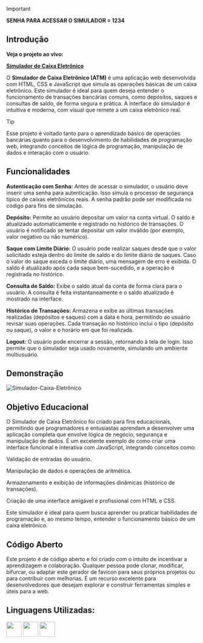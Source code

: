 > [!IMPORTANT]
>**SENHA PARA ACESSAR O SIMULADOR = 1234**


## Introdução ##

**Veja o projeto ao vivo:**

**[Simulador de Caixa Eletrônico](https://ninja1375.github.io/Simulador-de-Caixa-Eletronico/)**

O **Simulador de Caixa Eletrônico (ATM)** é uma aplicação web desenvolvida com HTML, CSS e JavaScript que simula as operações básicas de um caixa eletrônico. Este simulador é ideal para quem deseja entender o funcionamento de transações bancárias comuns, como depósitos, saques e consultas de saldo, de forma segura e prática. A interface do simulador é intuitiva e moderna, com visual que remete a um caixa eletrônico real.

> [!TIP]
> Esse projeto é voltado tanto para o aprendizado básico de operações bancárias quanto para o desenvolvimento de habilidades de programação web, integrando conceitos de lógica de programação, manipulação de dados e interação com o usuário.

## Funcionalidades ##

**Autenticação com Senha:** Antes de acessar o simulador, o usuário deve inserir uma senha para autenticação. Isso simula o processo de segurança típico de caixas eletrônicos reais.
A senha padrão pode ser modificada no código para fins de simulação.

**Depósito:** Permite ao usuário depositar um valor na conta virtual. O saldo é atualizado automaticamente e registrado no histórico de transações.
O usuário é notificado se tentar depositar um valor inválido (por exemplo, valor negativo ou não numérico).

**Saque com Limite Diário:** O usuário pode realizar saques desde que o valor solicitado esteja dentro do limite de saldo e do limite diário de saques.
Caso o valor do saque exceda o limite diário, uma mensagem de erro é exibida.
O saldo é atualizado após cada saque bem-sucedido, e a operação é registrada no histórico.

**Consulta de Saldo:** Exibe o saldo atual da conta de forma clara para o usuário.
A consulta é feita instantaneamente e o saldo atualizado é mostrado na interface.

**Histórico de Transações:** Armazena e exibe as últimas transações realizadas (depósitos e saques) com a data e hora, permitindo ao usuário revisar suas operações.
Cada transação no histórico inclui o tipo (depósito ou saque), o valor e o horário em que foi realizada.

**Logout:** O usuário pode encerrar a sessão, retornando à tela de login. Isso permite que o simulador seja usado novamente, simulando um ambiente multiusuário.

## Demonstração

![Simulador-Caixa-Eletrônico](https://github.com/user-attachments/assets/a4e103e2-6a36-4677-94c1-931be946418f)

## Objetivo Educacional ##

O Simulador de Caixa Eletrônico foi criado para fins educacionais, permitindo que programadores e entusiastas aprendam a desenvolver uma aplicação completa que envolve lógica de negócio, segurança e manipulação de dados. É um excelente exemplo de como criar uma interface funcional e interativa com JavaScript, integrando conceitos como:

Validação de entradas do usuário.

Manipulação de dados e operações de aritmética.

Armazenamento e exibição de informações dinâmicas (histórico de transações).

Criação de uma interface amigável e profissional com HTML e CSS.

Este simulador é ideal para quem busca aprender ou praticar habilidades de programação e, ao mesmo tempo, entender o funcionamento básico de um caixa eletrônico.

## Código Aberto ##

Este projeto é de código aberto e foi criado com o intuito de incentivar a aprendizagem e colaboração. Qualquer pessoa pode clonar, modificar, bifurcar, ou adaptar este gerador de favicon para seus próprios projetos ou para contribuir com melhorias. É um recurso excelente para desenvolvedores que desejam explorar e construir ferramentas simples e úteis para a web.

## Linguagens Utilizadas:

 <a href="https://programartudo.blogspot.com/2024/11/html-tudo-o-que-precisa-para-comecar.html" target="_blank"><img loading="lazy" src="https://cdn.jsdelivr.net/gh/devicons/devicon/icons/html5/html5-original.svg" width="40" height="40"/></a> <a href="https://programartudo.blogspot.com/2024/11/css-como-dar-estilo-ao-teu-website.html" target="_blank"><img loading="lazy" src="https://cdn.jsdelivr.net/gh/devicons/devicon/icons/css3/css3-original.svg" width="40" height="40"/></a> <a href="https://programartudo.blogspot.com/2024/11/javascript-linguagem-dinamica-da-web.html" target="_blank"><img loading="lazy" src="https://cdn.jsdelivr.net/gh/devicons/devicon/icons/javascript/javascript-original.svg" width="40" height="40"/></a>
